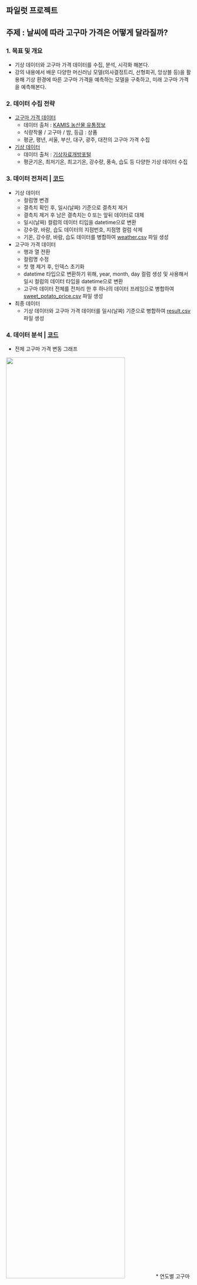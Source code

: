## 파일럿 프로젝트
## 주제 : 날씨에 따라 고구마 가격은 어떻게 달라질까?

### 1. 목표 및 개요
* 기상 데이터와 고구마 가격 데이터를 수집, 분석, 시각화 해본다.
* 강의 내용에서 배운 다양한 머신러닝 모델(의사결정트리, 선형회귀, 앙상블 등)을 활용해 기상 환경에 따른 고구마 가격을 예측하는 모델을 구축하고, 미래 고구마 가격을 예측해본다.

### 2. 데이터 수집 전략
* [고구마 가격 데이터](https://github.com/city1616/LikeLion_AI_SCHOOL_13th/tree/master/파일럿%20프로젝트%20-%20고구마%20가격%20예측/EXCEL/고구마%20가격)
	* 데이터 출처 : [KAMIS 농산물 유통정보](https://www.kamis.or.kr/customer/main/main.do) 
	* 식량작물 / 고구마 / 밤, 등급 : 상품
	* 평균, 평년, 서울, 부산, 대구, 광주, 대전의 고구마 가격 수집
* [기상 데이터](https://github.com/city1616/LikeLion_AI_SCHOOL_13th/tree/master/파일럿%20프로젝트%20-%20고구마%20가격%20예측/CSV/기상%20데이터)
	* 데이터 출처 : [기상자료개방포털](https://data.kma.go.kr/cmmn/main.do)
	* 평균기온, 최저기온, 최고기온, 강수량, 풍속, 습도 등 다양한 기상 데이터 수집

### 3. 데이터 전처리  |  [코드](https://github.com/city1616/LikeLion_AI_SCHOOL_13th/blob/master/파일럿%20프로젝트%20-%20고구마%20가격%20예측/CODE/01_data_preprocessing.ipynb)
* 기상 데이터
	* 컬럼명 변경
	* 결측치 확인 후, 일시(날짜) 기준으로 결측치 제거
	* 결측치 제거 후 남은 결측치는 0 또는 앞뒤 데이터로 대체
	* 일시(날짜) 컬럼의 데이터 티입을 datetime으로 변환
	* 강수량, 바람, 습도 데이터의 지점번호, 지점명 컬럼 삭제
	* 기온, 강수량, 바람, 습도 데이터를 병합하여 [weather.csv](https://github.com/city1616/LikeLion_AI_SCHOOL_13th/blob/master/파일럿%20프로젝트%20-%20고구마%20가격%20예측/CSV/기상%20데이터/weather.csv) 파일 생성
* 고구마 가격 데이터
	* 행과 열 전환
	* 컬럼명 수정
	* 첫 행 제거 후, 인덱스 초기화
	* datetime 타입으로 변환하기 위해, year, month, day 컬럼 생성 및 사용해서 일시 컬럼의 데이터 타입을 datetime으로 변환
	* 고구마 데이터 전체를 전처리 한 후 하나의 데이터 프레임으로 병합하여 [sweet_potato_price.csv](https://github.com/city1616/LikeLion_AI_SCHOOL_13th/blob/master/파일럿%20프로젝트%20-%20고구마%20가격%20예측/CSV/고구마%20가격/sweet_potato_price.csv) 파일 생성
* 최종 데이터
	* 기상 데이터와 고구마 가격 데이터를 일시(날짜) 기준으로 병합하여 [result.csv](https://github.com/city1616/LikeLion_AI_SCHOOL_13th/blob/master/파일럿%20프로젝트%20-%20고구마%20가격%20예측/CSV/result.csv) 파일 생성

### 4. 데이터 분석  |  [코드](https://github.com/city1616/LikeLion_AI_SCHOOL_13th/blob/master/파일럿%20프로젝트%20-%20고구마%20가격%20예측/CODE/02_data_analysis.ipynb)
* 전체 고구마 가격 변동 그래프
<img src = "https://github.com/city1616/LikeLion_AI_SCHOOL_13th/blob/master/파일럿%20프로젝트%20-%20고구마%20가격%20예측/PNG/전체%20고구마%20가격%20변동.png" width = "80%"/>
* 연도별 고구마 가격 비교
<img src = "https://github.com/city1616/LikeLion_AI_SCHOOL_13th/blob/master/파일럿%20프로젝트%20-%20고구마%20가격%20예측/PNG/연도별%20고구마%20가격%20비교.png" width = "80%"/>

### 5. 머신러닝 모델 구축  |  [코드](https://github.com/city1616/LikeLion_AI_SCHOOL_13th/blob/master/파일럿%20프로젝트%20-%20고구마%20가격%20예측/CODE/03_machine_learning_model.ipynb)
* [머신러닝 모델 정확도](https://github.com/city1616/LikeLion_AI_SCHOOL_13th/blob/master/파일럿%20프로젝트%20-%20고구마%20가격%20예측/PNG/머신러닝%20모델%20정확도.png)
<!-- <img src = "https://github.com/city1616/LikeLion_AI_SCHOOL_13th/blob/master/파일럿%20프로젝트%20-%20고구마%20가격%20예측/PNG/머신러닝%20모델%20정확도.png" width = "60%"/> -->
| MODEL | 학습용 정확도 | 테스트용 정확도|
| ----- | ---------- | ---------- |
| Linear Regression | 0.1393813353466936 | 0.1584190703818502 |
| Decision Tree | 1.0 | -0.5502246003715252 |
| Random Forest | 0.8811338468470196 | 0.16022258766236408 |
| Ridge | 0.13938133298459965 | 0.1584204578855346 |
| Lasso | 0.13937825724806652 | 0.15846678711731566 |

* [머신러닝 모델 교차 검증](https://github.com/city1616/LikeLion_AI_SCHOOL_13th/blob/master/파일럿%20프로젝트%20-%20고구마%20가격%20예측/PNG/머신러닝%20모델%20교차%20검증.png)
<!-- <img src = "https://github.com/city1616/LikeLion_AI_SCHOOL_13th/blob/master/파일럿%20프로젝트%20-%20고구마%20가격%20예측/PNG/머신러닝%20모델%20교차%20검증.png" width = "60%"/> -->
| MODEL | 학습용 교차 검증 점수 | 테스트용 교차 검증 점수|
| ----- | ---------- | ---------- |
| Linear Regression | [0.11368321 0.13591501 0.09097696 0.18429343 0.1261977 ] | [-5.52864991e+20  1.88481673e-01  1.40421593e-01  1.76460306e-01  1.03291185e-01] |
| Decision Tree | [-0.56728235 -0.85927947 -0.53967529 -0.71583105 -0.40768388] | [-0.90425665 -0.42829368 -0.38773471 -0.68552491 -0.53093237] |
| Random Forest | [0.1471839  0.09309386 0.16866402 0.18840964 0.16205428] | [0.21695047 0.17529004 0.15298503 0.13753823 0.07838464] |

### 6. 향후 계획
* 구축한 머신러닝 모델의 정확도가 다소 떨어지는 모습을 보이고 있어서, 날씨 이외에 추가로 고구마 가격에 영향을 주는 데이터를 수집하고 전처리, 분석, 머신러닝 모델 생성 과정을 반복해서 모델의 정확도가 향상될 수 있도록 추가 분석할 계획이다.